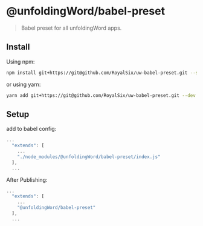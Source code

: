 # @unfoldingWord/babel-preset

> Babel preset for all unfoldingWord apps.

## Install

Using npm:

```sh
npm install git+https://git@github.com/RoyalSix/uw-babel-preset.git --save-dev
```

or using yarn:

```sh
yarn add git+https://git@github.com/RoyalSix/uw-babel-preset.git --dev
```

## Setup

add to babel config:

```js
...
  "extends": [
    ...
    "./node_modules/@unfoldingWord/babel-preset/index.js"
  ],
  ...
```


After Publishing:

```js
...
  "extends": [
    ...
    "@unfoldingWord/babel-preset"
  ],
  ...
```
